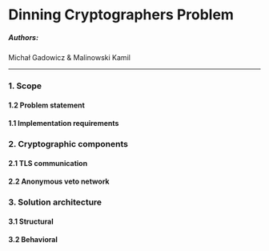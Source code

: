 Dinning Cryptographers Problem
==================================
##### Authors:
Michał Gadowicz & Malinowski Kamil

----------------------------------
### 1. Scope

#### 1.2 Problem statement

#### 1.1 Implementation requirements

### 2. Cryptographic components

#### 2.1 TLS communication

#### 2.2 Anonymous veto network

### 3. Solution architecture

#### 3.1 Structural

#### 3.2 Behavioral
